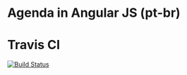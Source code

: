 # Agenda in Angular JS (pt-br)

# Travis CI
[![Build Status](https://travis-ci.org/renanlq/angularjs-app.svg?branch=master)](https://travis-ci.org/renanlq/angularjs-app)